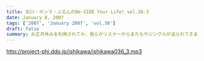 ```yaml
---
title: 石川・ホンマ・ぶるんのBe-SIDE Your Life! vol.36-3
date: January 8, 2007
tags: ['2007', 'January 2007', 'vol.36']
draft: false
summary: お正月休みを利用されてか、我らがリスナーからまたもやジングルが送られてきました！ちょくちょくのせていきますので新作に「にやっ（笑）」としていただけると、作成者冥利につくきるというもの・・・DDDPといい、番組のジングルといい、みんなのビーサイここにありですな！？こうして、良い感じで番組が転がっていくのは楽しいですからね！NAMAE
---
```


http://project-phi.ddo.jp/ishikawa/ishikawa036_3.mp3